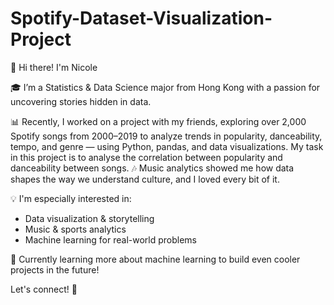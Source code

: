 # Spotify-Dataset-Visualization-Project
👋 Hi there! I'm Nicole

🎓 I’m a Statistics & Data Science major from Hong Kong with a passion for uncovering stories hidden in data.

📊 Recently, I worked on a project with my friends, exploring over 2,000 Spotify songs from 2000–2019 to analyze trends in popularity, danceability, tempo, and genre — using Python, pandas, and data visualizations.  My task in this project is to analyse the correlation between popularity and danceability between songs.
🎶 Music analytics showed me how data shapes the way we understand culture, and I loved every bit of it.

💡 I'm especially interested in:
- Data visualization & storytelling
- Music & sports analytics
- Machine learning for real-world problems

📍 Currently learning more about machine learning to build even cooler projects in the future!

Let's connect! 💬
